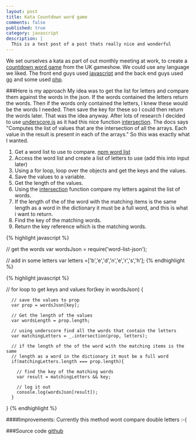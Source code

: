 ```yaml
---
layout: post
title: Kata Countdown word game
comments: false
published: true
category: javascript
description: |
  This is a test post of a post thats really nice and wonderful
---
```


We set ourselves a kata as part of out monthly meeting at work, to create a [countdown word game](https://en.wikipedia.org/wiki/Countdown_(game_show)) from the UK gameshow. We could use any language we liked. The front end guys used [javascript](https://developer.mozilla.org/en-US/docs/Web/JavaScript) and the back end guys used [go](https://golang.org/) and some used [php](http://php.net/).

###Here is my approach
My idea was to get the list for letters and compare them against the words in the json. If the words contained the letters return the words. Then if the words only contained the letters, I knew these would be the words I needed. Then save the key for these so I could then return the words later. That was the idea anyway. After lots of research I decided to use [underscore.js](http://underscorejs.org/) as it had this nice function [intersection](http://underscorejs.org/#intersection). The docs says "Computes the list of values that are the intersection of all the arrays. Each value in the result is present in each of the arrays." So this was exactly what I wanted.

1. Get a word list to use to compare. [npm word list](https://www.npmjs.com/package/word-list)
2. Access the word list and create a list of letters to use (add this into input later)
3. Using a for loop, loop over the objects and get the keys and the values.
4. Save the values to a variable.
5. Get the length of the values.
6. Using the [intersection](http://underscorejs.org/#intersection) function compare my letters against the list of words.
7. If the length of the of the word with the matching items is the same length as a word in the dictionary it must be a full word, and this is what i want to return.
8. Find the key of the matching words.
9. Return the key reference which is the matching words.

{% highlight javascript %}

// get the words
var wordsJson = require('word-list-json');

// add in some letters
var letters =['b','e','d','n','e','r','s','h'];
{% endhighlight %}

{% highlight javascript %}

// for loop to get keys and values
  for(key in wordsJson) {

      // save the values to prop
      var prop = wordsJson[key];

      // Get the length of the values
      var wordsLength = prop.length;

      // using underscore find all the words that contain the letters
      var matchingLetters = _.intersection(prop, letters);

      // if the length of the of the word with the matching items is the same
      // length as a word in the dictionary it must be a full word
      if(matchingLetters.length === prop.length){

        // find the key of the matching words
        var result = matchingLetters && key;

        // log it out
        console.log(wordsJson[result]);
      }
  }
  {% endhighlight %}

####Improvements:
Currently this method wont compare double letters :-(

###Source code
[github](https://github.com/willforsyth/kata-countdown)
